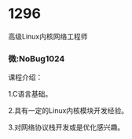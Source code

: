 # 1296
高级Linux内核网络工程师
### 微:NoBug1024 


课程介绍：

1.C语言基础。

2.具有一定的Linux内核模块开发经验。

3.对网络协议栈开发或是优化感兴趣。

